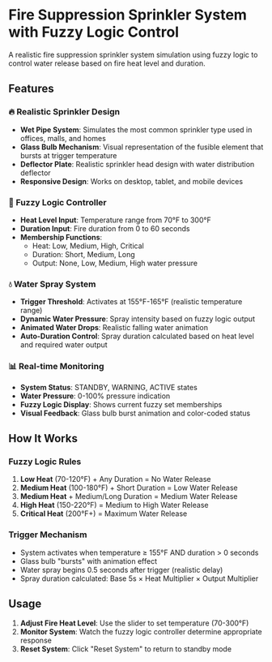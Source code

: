 # Fire Suppression Sprinkler System with Fuzzy Logic Control

A realistic fire suppression sprinkler system simulation using fuzzy logic to control water release based on fire heat level and duration.

## Features

### 🔥 Realistic Sprinkler Design
- **Wet Pipe System**: Simulates the most common sprinkler type used in offices, malls, and homes
- **Glass Bulb Mechanism**: Visual representation of the fusible element that bursts at trigger temperature
- **Deflector Plate**: Realistic sprinkler head design with water distribution deflector
- **Responsive Design**: Works on desktop, tablet, and mobile devices

### 🧠 Fuzzy Logic Controller
- **Heat Level Input**: Temperature range from 70°F to 300°F
- **Duration Input**: Fire duration from 0 to 60 seconds
- **Membership Functions**: 
  - Heat: Low, Medium, High, Critical
  - Duration: Short, Medium, Long
  - Output: None, Low, Medium, High water pressure

### 💧 Water Spray System
- **Trigger Threshold**: Activates at 155°F-165°F (realistic temperature range)
- **Dynamic Water Pressure**: Spray intensity based on fuzzy logic output
- **Animated Water Drops**: Realistic falling water animation
- **Auto-Duration Control**: Spray duration calculated based on heat level and required water output

### 📊 Real-time Monitoring
- **System Status**: STANDBY, WARNING, ACTIVE states
- **Water Pressure**: 0-100% pressure indication
- **Fuzzy Logic Display**: Shows current fuzzy set memberships
- **Visual Feedback**: Glass bulb burst animation and color-coded status

## How It Works

### Fuzzy Logic Rules
1. **Low Heat** (70-120°F) + Any Duration = No Water Release
2. **Medium Heat** (100-180°F) + Short Duration = Low Water Release
3. **Medium Heat** + Medium/Long Duration = Medium Water Release  
4. **High Heat** (150-220°F) = Medium to High Water Release
5. **Critical Heat** (200°F+) = Maximum Water Release

### Trigger Mechanism
- System activates when temperature ≥ 155°F AND duration > 0 seconds
- Glass bulb "bursts" with animation effect
- Water spray begins 0.5 seconds after trigger (realistic delay)
- Spray duration calculated: Base 5s × Heat Multiplier × Output Multiplier

## Usage

1. **Adjust Fire Heat Level**: Use the slider to set temperature (70-300°F)
3. **Monitor System**: Watch the fuzzy logic controller determine appropriate response
4. **Reset System**: Click "Reset System" to return to standby mode

